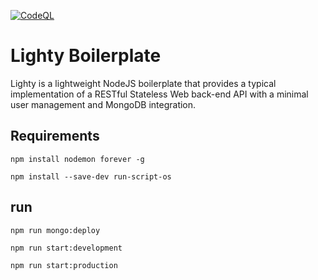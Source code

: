 [![CodeQL](https://github.com/aboudzz/lighty/actions/workflows/github-code-scanning/codeql/badge.svg)](https://github.com/aboudzz/lighty/actions/workflows/github-code-scanning/codeql)

# Lighty Boilerplate

Lighty is a lightweight NodeJS boilerplate that provides a typical implementation of a RESTful Stateless Web back-end API with a minimal user management and MongoDB integration.

## Requirements

`npm install nodemon forever -g`

`npm install --save-dev run-script-os`

## run

`npm run mongo:deploy`

`npm run start:development`

`npm run start:production`
